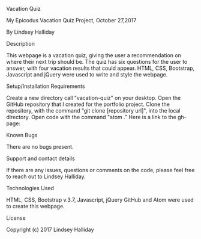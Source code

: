 Vacation Quiz

My Epicodus Vacation Quiz Project, October 27,2017

By Lindsey Halliday

Description

This webpage is a vacation quiz, giving the user a recommendation on where their next trip should be. The quiz has six questions for the user to answer, with four vacation results that could appear. HTML, CSS, Bootstrap, Javascript and jQuery were used to write and style the webpage.

Setup/Installation Requirements

Create a new directory call "vacation-quiz" on your desktop.
Open the GitHub repository that I created for the portfolio project.
Clone the repository, with the command "git clone [repository url]", into the local directory.
Open code with the command "atom ."
Here is a link to the gh-page:

Known Bugs

There are no bugs present.

Support and contact details

If there are any issues, questions or comments on the code, please feel free to reach out to Lindsey Halliday.

Technologies Used

HTML, CSS, Bootstrap v.3.7, Javascript, jQuery GitHub and Atom were used to create this webpage.

License

Copyright (c) 2017 Lindsey Halliday

